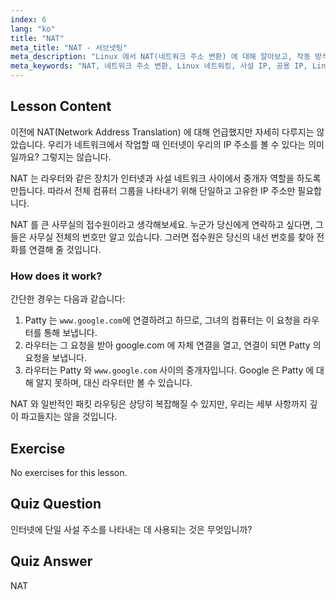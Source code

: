 ```yaml
---
index: 6
lang: "ko"
title: "NAT"
meta_title: "NAT - 서브넷팅"
meta_description: "Linux 에서 NAT(네트워크 주소 변환) 에 대해 알아보고, 작동 방식과 네트워크 보안에서의 역할을 이해합니다. 사설 IP 와 공용 IP 를 이해합니다. Linux 네트워킹 가이드."
meta_keywords: "NAT, 네트워크 주소 변환, Linux 네트워킹, 사설 IP, 공용 IP, Linux 튜토리얼, 초보자 가이드"
---
```


## Lesson Content

이전에 NAT(Network Address Translation) 에 대해 언급했지만 자세히 다루지는 않았습니다. 우리가 네트워크에서 작업할 때 인터넷이 우리의 IP 주소를 볼 수 있다는 의미일까요? 그렇지는 않습니다.

NAT 는 라우터와 같은 장치가 인터넷과 사설 네트워크 사이에서 중개자 역할을 하도록 만듭니다. 따라서 전체 컴퓨터 그룹을 나타내기 위해 단일하고 고유한 IP 주소만 필요합니다.

NAT 를 큰 사무실의 접수원이라고 생각해보세요. 누군가 당신에게 연락하고 싶다면, 그들은 사무실 전체의 번호만 알고 있습니다. 그러면 접수원은 당신의 내선 번호를 찾아 전화를 연결해 줄 것입니다.

### How does it work?

간단한 경우는 다음과 같습니다:

1. Patty 는 `www.google.com`에 연결하려고 하므로, 그녀의 컴퓨터는 이 요청을 라우터를 통해 보냅니다.
2. 라우터는 그 요청을 받아 google.com 에 자체 연결을 열고, 연결이 되면 Patty 의 요청을 보냅니다.
3. 라우터는 Patty 와 `www.google.com` 사이의 중개자입니다. Google 은 Patty 에 대해 알지 못하며, 대신 라우터만 볼 수 있습니다.

NAT 와 일반적인 패킷 라우팅은 상당히 복잡해질 수 있지만, 우리는 세부 사항까지 깊이 파고들지는 않을 것입니다.

## Exercise

No exercises for this lesson.

## Quiz Question

인터넷에 단일 사설 주소를 나타내는 데 사용되는 것은 무엇입니까?

## Quiz Answer

NAT
